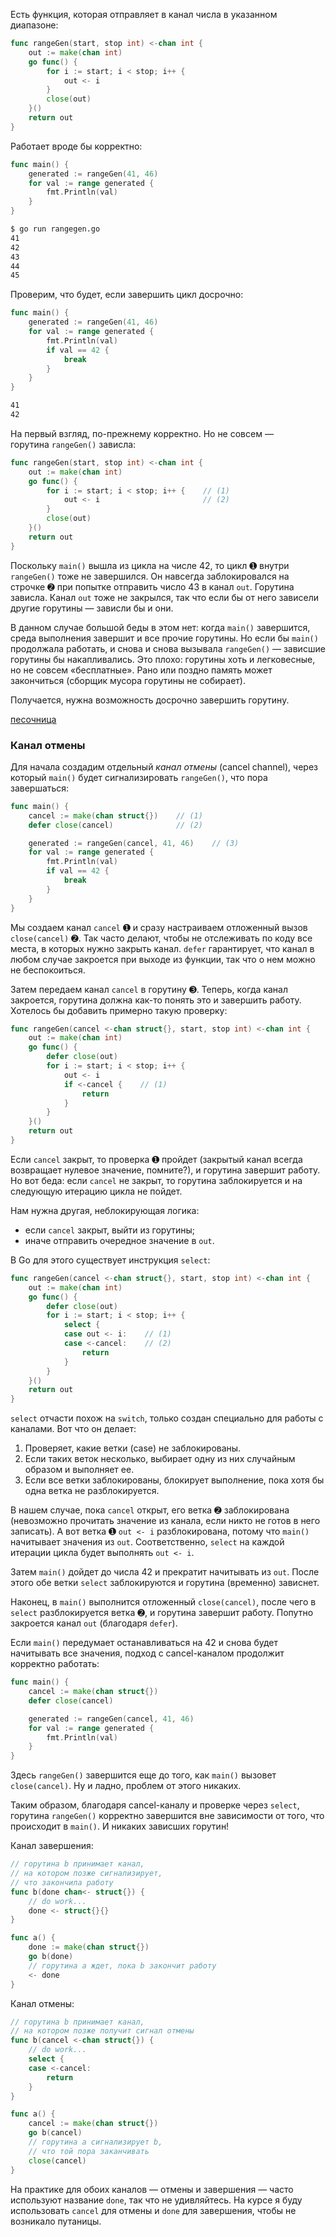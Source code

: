 Есть функция, которая отправляет в канал числа в указанном диапазоне:

```go
func rangeGen(start, stop int) <-chan int {
    out := make(chan int)
    go func() {
        for i := start; i < stop; i++ {
            out <- i
        }
        close(out)
    }()
    return out
}
```

Работает вроде бы корректно:

```go
func main() {
    generated := rangeGen(41, 46)
    for val := range generated {
        fmt.Println(val)
    }
}
```

```bash
$ go run rangegen.go 
41
42
43
44
45
```

Проверим, что будет, если завершить цикл досрочно:

```go
func main() {
    generated := rangeGen(41, 46)
    for val := range generated {
        fmt.Println(val)
        if val == 42 {
            break
        }
    }
}
```

```bash
41
42
```

На первый взгляд, по-прежнему корректно. Но не совсем — горутина `rangeGen()` зависла:

```go
func rangeGen(start, stop int) <-chan int {
    out := make(chan int)
    go func() {
        for i := start; i < stop; i++ {    // (1)
            out <- i                       // (2)
        }
        close(out)
    }()
    return out
}
```

Поскольку `main()` вышла из цикла на числе 42, то цикл ➊ внутри `rangeGen()` тоже не завершился. Он навсегда заблокировался на строчке ➋ при попытке отправить число 43 в канал `out`. Горутина зависла. Канал `out` тоже не закрылся, так что если бы от него зависели другие горутины — зависли бы и они.

В данном случае большой беды в этом нет: когда `main()` завершится, среда выполнения завершит и все прочие горутины. Но если бы `main()` продолжала работать, и снова и снова вызывала `rangeGen()` — зависшие горутины бы накапливались. Это плохо: горутины хоть и легковесные, но не совсем «бесплатные». Рано или поздно память может закончиться (сборщик мусора горутины не собирает).

Получается, нужна возможность досрочно завершить горутину.

[песочница](https://go.dev/play/p/NQ8McjDpfAz)

### Канал отмены

Для начала создадим отдельный _канал отмены_ (cancel channel), через который `main()` будет сигнализировать `rangeGen()`, что пора завершаться:

```go
func main() {
    cancel := make(chan struct{})    // (1)
    defer close(cancel)              // (2)

    generated := rangeGen(cancel, 41, 46)    // (3)
    for val := range generated {
        fmt.Println(val)
        if val == 42 {
            break
        }
    }
}
```

Мы создаем канал `cancel` ➊ и сразу настраиваем отложенный вызов `close(cancel)` ➋. Так часто делают, чтобы не отслеживать по коду все места, в которых нужно закрыть канал. `defer` гарантирует, что канал в любом случае закроется при выходе из функции, так что о нем можно не беспокоиться.

Затем передаем канал `cancel` в горутину ➌. Теперь, когда канал закроется, горутина должна как-то понять это и завершить работу. Хотелось бы добавить примерно такую проверку:

```go
func rangeGen(cancel <-chan struct{}, start, stop int) <-chan int {
    out := make(chan int)
    go func() {
        defer close(out)
        for i := start; i < stop; i++ {
            out <- i
            if <-cancel {    // (1)
                return
            }
        }
    }()
    return out
}
```

Если `cancel` закрыт, то проверка ➊ пройдет (закрытый канал всегда возвращает нулевое значение, помните?), и горутина завершит работу. Но вот беда: если `cancel` не закрыт, то горутина заблокируется и на следующую итерацию цикла не пойдет.

Нам нужна другая, неблокирующая логика:

-   если `cancel` закрыт, выйти из горутины;
-   иначе отправить очередное значение в `out`.

В Go для этого существует инструкция `select`:

```go
func rangeGen(cancel <-chan struct{}, start, stop int) <-chan int {
    out := make(chan int)
    go func() {
        defer close(out)
        for i := start; i < stop; i++ {
            select {
            case out <- i:    // (1)
            case <-cancel:    // (2)
                return
            }
        }
    }()
    return out
}
```

`select` отчасти похож на `switch`, только создан специально для работы с каналами. Вот что он делает:

1.  Проверяет, какие ветки (case) не заблокированы.
2.  Если таких веток несколько, выбирает одну из них случайным образом и выполняет ее.
3.  Если все ветки заблокированы, блокирует выполнение, пока хотя бы одна ветка не разблокируется.

В нашем случае, пока `cancel` открыт, его ветка ➋ заблокирована (невозможно прочитать значение из канала, если никто не готов в него записать). А вот ветка ➊ `out <- i` разблокирована, потому что `main()` начитывает значения из `out`. Соответственно, `select` на каждой итерации цикла будет выполнять `out <- i`.

Затем `main()` дойдет до числа 42 и прекратит начитывать из `out`. После этого обе ветки `select` заблокируются и горутина (временно) зависнет.

Наконец, в `main()` выполнится отложенный `close(cancel)`, после чего в `select` разблокируется ветка ➋, и горутина завершит работу. Попутно закроется канал `out` (благодаря `defer`).

Если `main()` передумает останавливаться на 42 и снова будет начитывать все значения, подход с cancel-каналом продолжит корректно работать:

```go
func main() {
    cancel := make(chan struct{})
    defer close(cancel)

    generated := rangeGen(cancel, 41, 46)
    for val := range generated {
        fmt.Println(val)
    }
}
```

Здесь `rangeGen()` завершится еще до того, как `main()` вызовет `close(cancel)`. Ну и ладно, проблем от этого никаких.

Таким образом, благодаря cancel-каналу и проверке через `select`, горутина `rangeGen()` корректно завершится вне зависимости от того, что происходит в `main()`. И никаких зависших горутин!

Канал завершения:

```go
// горутина b принимает канал,
// на котором позже сигнализирует,
// что закончила работу
func b(done chan<- struct{}) {
    // do work...
    done <- struct{}{}
}

func a() {
    done := make(chan struct{})
    go b(done)
    // горутина a ждет, пока b закончит работу
    <- done
}
```

Канал отмены:

```go
// горутина b принимает канал,
// на котором позже получит сигнал отмены
func b(cancel <-chan struct{}) {
    // do work...
    select {
    case <-cancel:
        return
    }
}

func a() {
    cancel := make(chan struct{})
    go b(cancel)
    // горутина a сигнализирует b,
    // что той пора заканчивать
    close(cancel)
}
```

На практике для обоих каналов — отмены и завершения — часто используют название `done`, так что не удивляйтесь. На курсе я буду использовать `cancel` для отмены и `done` для завершения, чтобы не возникало путаницы.